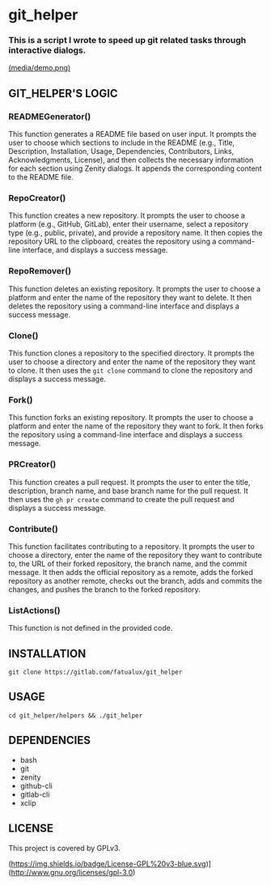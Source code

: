 # git_helper

### This is a script I wrote to speed up git related tasks through interactive dialogs.

[(media/demo.png)](media/demo.mp4)

## GIT_HELPER'S LOGIC

### READMEGenerator()

This function generates a README file based on user input. It prompts the user to choose which sections to include in the README (e.g., Title, Description, Installation, Usage, Dependencies, Contributors, Links, Acknowledgments, License), and then collects the necessary information for each section using Zenity dialogs. It appends the corresponding content to the README file.

### RepoCreator()

This function creates a new repository. It prompts the user to choose a platform (e.g., GitHub, GitLab), enter their username, select a repository type (e.g., public, private), and provide a repository name. It then copies the repository URL to the clipboard, creates the repository using a command-line interface, and displays a success message.

### RepoRemover()

This function deletes an existing repository. It prompts the user to choose a platform and enter the name of the repository they want to delete. It then deletes the repository using a command-line interface and displays a success message.

### Clone()

This function clones a repository to the specified directory. It prompts the user to choose a directory and enter the name of the repository they want to clone. It then uses the `git clone` command to clone the repository and displays a success message.

### Fork()

This function forks an existing repository. It prompts the user to choose a platform and enter the name of the repository they want to fork. It then forks the repository using a command-line interface and displays a success message.

### PRCreator()

This function creates a pull request. It prompts the user to enter the title, description, branch name, and base branch name for the pull request. It then uses the `gh pr create` command to create the pull request and displays a success message.

### Contribute()

This function facilitates contributing to a repository. It prompts the user to choose a directory, enter the name of the repository they want to contribute to, the URL of their forked repository, the branch name, and the commit message. It then adds the official repository as a remote, adds the forked repository as another remote, checks out the branch, adds and commits the changes, and pushes the branch to the forked repository.

### ListActions()

This function is not defined in the provided code.

## INSTALLATION

```
git clone https://gitlab.com/fatualux/git_helper
```

## USAGE

```
cd git_helper/helpers && ./git_helper
```

## DEPENDENCIES

- bash
- git
- zenity
- github-cli
- gitlab-cli
- xclip

## LICENSE

This project is covered by GPLv3.

(https://img.shields.io/badge/License-GPL%20v3-blue.svg)](http://www.gnu.org/licenses/gpl-3.0)
